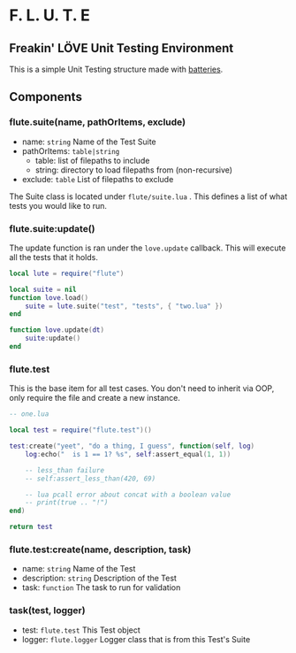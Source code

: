 # F. L. U. T. E

## Freakin' LÖVE Unit Testing Environment

This is a simple Unit Testing structure made with [batteries](https://github.com/1bardesign/batteries).

## Components

### flute.suite(name, pathOrItems, exclude)

* name: `string` Name of the Test Suite
* pathOrItems: `table|string`
  + table: list of filepaths to include
  + string: directory to load filepaths from (non-recursive)
* exclude: `table` List of filepaths to exclude

The Suite class is located under `flute/suite.lua` . This defines a list of what tests you would like to run.

### flute.suite:update()

The update function is ran under the `love.update` callback. This will execute all the tests that it holds.

```lua
local lute = require("flute")

local suite = nil
function love.load()
    suite = lute.suite("test", "tests", { "two.lua" })
end

function love.update(dt)
    suite:update()
end
```

### flute.test

This is the base item for all test cases. You don't need to inherit via OOP, only require the file and create a new instance.

```lua
-- one.lua

local test = require("flute.test")()

test:create("yeet", "do a thing, I guess", function(self, log)
    log:echo("  is 1 == 1? %s", self:assert_equal(1, 1))

    -- less_than failure
    -- self:assert_less_than(420, 69)

    -- lua pcall error about concat with a boolean value
    -- print(true .. "!")
end)

return test
```

### flute.test:create(name, description, task)

* name: `string` Name of the Test
* description: `string` Description of the Test
* task: `function` The task to run for validation

### task(test, logger)

* test: `flute.test` This Test object
* logger: `flute.logger` Logger class that is from this Test's Suite
